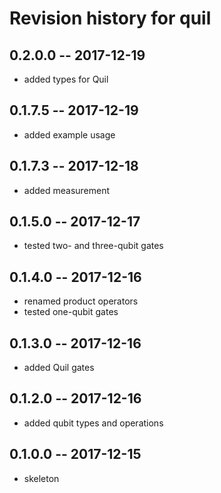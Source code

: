# Revision history for quil

## 0.2.0.0  -- 2017-12-19

* added types for Quil

## 0.1.7.5  -- 2017-12-19

* added example usage

## 0.1.7.3  -- 2017-12-18

* added measurement

## 0.1.5.0  -- 2017-12-17

* tested two- and three-qubit gates

## 0.1.4.0  -- 2017-12-16

* renamed product operators
* tested one-qubit gates

## 0.1.3.0  -- 2017-12-16

* added Quil gates

## 0.1.2.0  -- 2017-12-16

* added qubit types and operations

## 0.1.0.0  -- 2017-12-15

* skeleton
